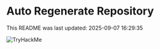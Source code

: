 # Auto Regenerate Repository

This README was last updated: 2025-09-07 16:29:35

 ![TryHackMe](https://tryhackme.com/badge/533634)